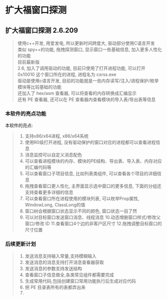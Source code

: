# 扩大福窗口探测

## 扩大福窗口探测 2.6.209
> 使用c++开发, 用爱发电, 所以更新时间跨度大, 驱动部分使用C语言开发  
> 类似 spy++的功能, 拖拽探测窗口, 显示窗口一些基础信息, 加入更多人性化的功能  
> 目前最新版  
> 2.6, 加入了调用驱动的功能, 目前只使用了打开进程功能, 可以打开 0x10010 这个窗口所在的进程, 进程名为 csrss.exe  
> 驱动是使用c语言开发, 目前的功能就是一些内存读写/注入/进程保护/枚举模块等比较基础的功能  
> 还加入了 hex/asm  查看器, 可以将查看的内存转换成汇编显示  
> 还有 PE  查看器, 还可以在 PE  查看器内查看模块的导入表/导出表等信息  
>
> 
### 本软件的亮点功能
本软件的亮点:
> 1. 支持x86/x64进程, x86/x64系统
> 2. 使用R0级打开进程, 没有驱动保护的窗口对应的进程都可以查看进程信息
> 3. 消息监控可以自定义消息配色
> 4. 可以查看进程模块的内存、模块的PE结构、导出表、导入表、内存对应的汇编代码等
> 5. 可以查看窗口子项目信息, 比如列表类组件, 可以查看各个项目的详细信息
> 6. 拖拽查看窗口更人性化, 主界面显示选中窗口的更多信息, 下面的分组还支持查看更多详细的信息
> 7. 可以查看窗口所在进程使用的模块列表, 可以枚举Prop属性, WindowLong, ClassLong的值
> 8. 窗口树会根据窗口状态显示不同的颜色, 窗口状态一目了然
> 9. 可以对目标窗口发送窗口消息、线程消息
> 10.动态增删窗口样式/修改父窗口/修改 ID
> 11.查看窗口4个边的非客户区尺寸
> 12.拖拽调整目标窗口的尺寸位置

### 后续更新计划
> 1. 发送消息支持输入常量,支持模糊输入  
> 2. 发送消息的消息支持打开消息查看器获取   
> 3. 发送消息的参数支持发送结构  
> 4. 查看窗口子信息做全,各类常见组件都需要完成  
> 5. 生成常用代码,包括创建窗口常用功能执行后生成对应代码  
> 6. 把 PE 目录表所有的表都弄出来  
> 7. 
